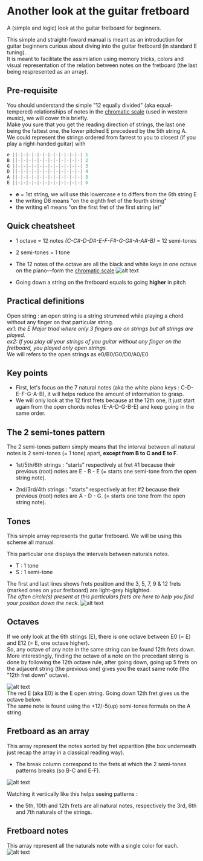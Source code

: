# Another look at the guitar fretboard
  A (simple and logic) look at the guitar fretboard for beginners.  
  
  This simple and straight-foward manual is meant as an introduction for guitar beginners curious about diving into the guitar fretboard (in standard E tuning).  
  It is meant to facilitate the assimilation using memory tricks, colors and visual representation of the relation between notes on the fretboard (the last being respresented as an array).  

## Pre-requisite
  You should understand the simple "12 equally divided" (aka equal-tempered) relationships of notes in the [chromatic scale](https://en.wikipedia.org/wiki/Chromatic_scale) (used in western music), we will cover this briefly.  
  Make you sure that you get the reading direction of strings, the last one being the fattest one, the lower pitched E precedeed by the 5th string A.  
  We could represent the strings ordered from farrest to you to closest (if you play a right-handed guitar) with  
```c
e ||-|-|-|-|-|-|-|-|-|-|-|-| 1
B ||-|-|-|-|-|-|-|-|-|-|-|-| 2
G ||-|-|-|-|-|-|-|-|-|-|-|-| 3
D ||-|-|-|-|-|-|-|-|-|-|-|-| 4
A ||-|-|-|-|-|-|-|-|-|-|-|-| 5
E ||-|-|-|-|-|-|-|-|-|-|-|-| 6
```  
  * __e__ = 1st string, we will use this lowercase e to differs from the 6th string E  
  * the writing D8 means "on the eighth fret of the fourth string"  
  * the writing e1 means "on the first fret of the first string (e)"  

## Quick cheatsheet
* 1 octave = 12 notes *(C-C#-D-D#-E-F-F#-G-G#-A-A#-B)* = 12 semi-tones
* 2 semi-tones = 1 tone
* The 12 notes of the octave are all the black and white keys in one octave on the piano—form the [chromatic scale](https://en.wikipedia.org/wiki/Chromatic_scale) 
![alt text](https://github.com/mirawired/another-look-guitar-fretboard/blob/main/img/octav.png)  

* Going down a string on the fretboard equals to going __higher__ in pitch  
  
## Practical definitions
  Open string : an open string is a string strummed while playing a chord without any finger on that particular string.  
    *ex1: the E Major triad where only 3 fingers are on strings but all strings are played.*  
    *ex2: If you play all your strings of you guitar without any finger on the fretboard, you played only open strings.*  
 We will refers to the open strings as e0/B0/G0/D0/A0/E0

## Key points
  * First, let's focus on the 7 natural notes (aka the white piano keys : C-D-E-F-G-A-B), it will helps reduce the amount of information to grasp.  
  * We will only look at the 12 first frets because at the 12th one, it just start again from the open chords notes (E-A-D-G-B-E) and keep going in the same order.  

## The 2 semi-tones pattern
  The 2 semi-tones pattern simply means that the interval between all natural notes is 2 semi-tones (= 1 tone) apart, __except from B to C and E to F__.   
  
 * 1st/5th/6th strings : "starts" respectively at fret #1 because their previous (root) notes are E - B - E (= starts one semi-tone from the open string note).  
  
 * 2nd/3rd/4th strings : "starts" respectively at fret #2 because their previous (root) notes are A - D - G. (= starts one tone from the open string note).  

## Tones
  This simple array represents the guitar fretboard. We will be using this scheme all manual.  
  
  This particular one displays the intervals between naturals notes.  
  * T : 1 tone  
  * S : 1 semi-tone    
    
  The first and last lines shows frets position and the 3, 5, 7, 9 & 12 frets (marked ones on your fretboard) are light-grey higlighted.  
  *The often circle(s) present at this particulars frets are here to help you find your position down the neck.*
 ![alt text](https://github.com/mirawired/another-look-guitar-fretboard/blob/main/img/inter.png)
 
## Octaves

If we only look at the 6th strings (E), there is one octave between E0 (= E) and E12 (= E, one octave higher).  
So, any octave of any note in the same string can be found 12th frets down.  
More interestingly, finding the octave of a note on the precedant string is done by following the 12th octave rule, after going down, going up 5 frets on the adjacent string (the previous one) gives you the exact same note (the "12th fret down" octave).  

![alt text](https://github.com/mirawired/another-look-guitar-fretboard/blob/main/img/octa1.png)  
The red E (aka E0) is the E open string. Going down 12th fret gives us the octave below.  
The same note is found using the +12/-5(up) semi-tones formula on the A string.

## Fretboard as an array
  This array represent the notes sorted by fret apparition (the box underneath just recap the array in a classical reading way).  
  * The break column correspond to the frets at which the 2 semi-tones patterns breaks (so B-C and E-F).  

![alt text](https://github.com/mirawired/another-look-guitar-fretboard/blob/main/img/frets.png)

  Watching it vertically like this helps seeing patterns :
  * the 5th, 10th and 12th frets are all natural notes, respectively the 3rd, 6th and 7th naturals of the strings.

## Fretboard notes
  This array represent all the naturals note with a single color for each.  
![alt text](https://github.com/mirawired/another-look-guitar-fretboard/blob/main/img/notes.png)
